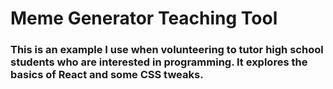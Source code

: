 # Meme Generator Teaching Tool

### This is an example I use when volunteering to tutor high school students who are interested in programming. It explores the basics of React and some CSS tweaks. 
